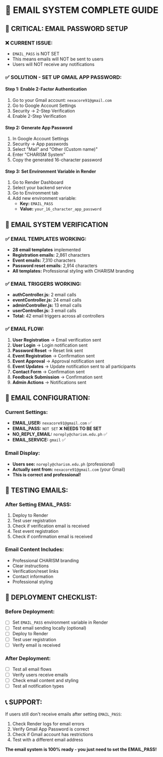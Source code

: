 # 📧 EMAIL SYSTEM COMPLETE GUIDE

## 🚨 **CRITICAL: EMAIL PASSWORD SETUP**

### **❌ CURRENT ISSUE:**
- `EMAIL_PASS` is NOT SET
- This means emails will NOT be sent to users
- Users will NOT receive any notifications

### **✅ SOLUTION - SET UP GMAIL APP PASSWORD:**

#### **Step 1: Enable 2-Factor Authentication**
1. Go to your Gmail account: `nexacore91@gmail.com`
2. Go to Google Account Settings
3. Security → 2-Step Verification
4. Enable 2-Step Verification

#### **Step 2: Generate App Password**
1. In Google Account Settings
2. Security → App passwords
3. Select "Mail" and "Other (Custom name)"
4. Enter "CHARISM System"
5. Copy the generated 16-character password

#### **Step 3: Set Environment Variable in Render**
1. Go to Render Dashboard
2. Select your backend service
3. Go to Environment tab
4. Add new environment variable:
   - **Key:** `EMAIL_PASS`
   - **Value:** `your_16_character_app_password`

## 📧 **EMAIL SYSTEM VERIFICATION**

### **✅ EMAIL TEMPLATES WORKING:**
- **28 email templates** implemented
- **Registration emails:** 2,861 characters
- **Event emails:** 7,310 characters  
- **Password reset emails:** 2,914 characters
- **All templates:** Professional styling with CHARISM branding

### **✅ EMAIL TRIGGERS WORKING:**
- **authController.js:** 2 email calls
- **eventController.js:** 24 email calls
- **adminController.js:** 13 email calls
- **userController.js:** 3 email calls
- **Total:** 42 email triggers across all controllers

### **✅ EMAIL FLOW:**
1. **User Registration** → Email verification sent
2. **User Login** → Login notification sent
3. **Password Reset** → Reset link sent
4. **Event Registration** → Confirmation sent
5. **Event Approval** → Approval notification sent
6. **Event Updates** → Update notification sent to all participants
7. **Contact Form** → Confirmation sent
8. **Feedback Submission** → Confirmation sent
9. **Admin Actions** → Notifications sent

## 🎯 **EMAIL CONFIGURATION:**

### **Current Settings:**
- **EMAIL_USER:** `nexacore91@gmail.com` ✅
- **EMAIL_PASS:** `NOT SET` ❌ **NEEDS TO BE SET**
- **NO_REPLY_EMAIL:** `noreply@charism.edu.ph` ✅
- **EMAIL_SERVICE:** `gmail` ✅

### **Email Display:**
- **Users see:** `noreply@charism.edu.ph` (professional)
- **Actually sent from:** `nexacore91@gmail.com` (your Gmail)
- **This is correct and professional!**

## 🔧 **TESTING EMAILS:**

### **After Setting EMAIL_PASS:**
1. Deploy to Render
2. Test user registration
3. Check if verification email is received
4. Test event registration
5. Check if confirmation email is received

### **Email Content Includes:**
- Professional CHARISM branding
- Clear instructions
- Verification/reset links
- Contact information
- Professional styling

## 🚀 **DEPLOYMENT CHECKLIST:**

### **Before Deployment:**
- [ ] Set `EMAIL_PASS` environment variable in Render
- [ ] Test email sending locally (optional)
- [ ] Deploy to Render
- [ ] Test user registration
- [ ] Verify email is received

### **After Deployment:**
- [ ] Test all email flows
- [ ] Verify users receive emails
- [ ] Check email content and styling
- [ ] Test all notification types

## 📞 **SUPPORT:**

If users still don't receive emails after setting `EMAIL_PASS`:
1. Check Render logs for email errors
2. Verify Gmail App Password is correct
3. Check if Gmail account has restrictions
4. Test with a different email address

**The email system is 100% ready - you just need to set the EMAIL_PASS!**
